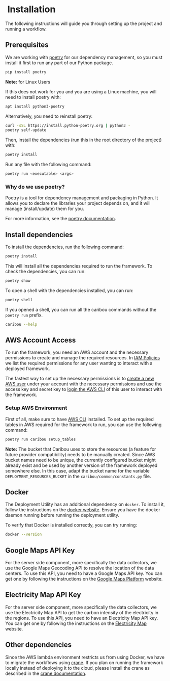 #  Installation

The following instructions will guide you through setting up the project and running a workflow.

## Prerequisites

We are working with [poetry](https://python-poetry.org) for our dependency management, so you must install it first to run any part of our Python package.

```bash
pip install poetry
```

**Note:** for Linux Users

If this does not work for you and you are using a Linux machine, you will need to install poetry with:

```bash
apt install python3-poetry
```

Alternatively, you need to reinstall poetry:

```bash
curl -sSL https://install.python-poetry.org | python3 -
poetry self-update
```

Then, install the dependencies (run this in the root directory of the project) with:

```bash
poetry install
```

Run any file with the following command:

```bash
poetry run <executable> <args>
```

### Why do we use poetry?

Poetry is a tool for dependency management and packaging in Python.
It allows you to declare the libraries your project depends on, and it will manage (install/update) them for you.

For more information, see the [poetry documentation](https://python-poetry.org/docs/).

## Install dependencies

To install the dependencies, run the following command:

```bash
poetry install
```

This will install all the dependencies required to run the framework. To check the dependencies, you can run:

```bash
poetry show
```

To open a shell with the dependencies installed, you can run:

```bash
poetry shell
```

If you opened a shell, you can run all the caribou commands without the `poetry run` prefix.

```bash
caribou --help
```

## AWS Account Access

To run the framework, you need an AWS account and the necessary permissions to create and manage the required resources.
In [IAM Policies](docs/iam_policies.md) we list the required permissions for any user wanting to interact with a deployed framework.

The fastest way to set up the necessary permissions is to [create a new AWS user](https://docs.aws.amazon.com/IAM/latest/UserGuide/id_users_create.html) under your account with the necessary permissions and use the access key and secret key to [login the AWS CLI](https://docs.aws.amazon.com/signin/latest/userguide/command-line-sign-in.html) of this user to interact with the framework.

### Setup AWS Environment

First of all, make sure to have [AWS CLI](https://docs.aws.amazon.com/cli/latest/userguide/getting-started-install.html) installed.
To set up the required tables in AWS required for the framework to run, you can use the following command:

```bash
poetry run caribou setup_tables
```

**Note:** The bucket that Caribou uses to store the resources (a feature for future provider compatibility) needs to be manually created.
Since AWS bucket names need to be unique, the currently configured bucket might already exist and be used by another version of the framework deployed somewhere else.
In this case, adapt the bucket name for the variable `DEPLOYMENT_RESOURCES_BUCKET` in the `caribou/common/constants.py` file.

## Docker

The Deployment Utility has an additional dependency on `docker`.
To install it, follow the instructions on the [docker website](https://docs.docker.com/engine/install/).
Ensure you have the docker daemon running before running the deployment utility.

To verify that Docker is installed correctly, you can try running:

```bash
docker --version
```

## Google Maps API Key

For the server side component, more specifically the data collectors, we use the Google Maps Geocoding API to resolve the location of the data centers.
To use this API, you need to have a Google Maps API key.
You can get one by following the instructions on the [Google Maps Platform](https://developers.google.com/maps/documentation/geocoding/get-api-key) website.

## Electricity Map API Key

For the server side component, more specifically the data collectors, we use the Electricity Map API to get the carbon intensity of the electricity in the regions.
To use this API, you need to have an Electricity Map API key.
You can get one by following the instructions on the [Electricity Map](https://api-portal.electricitymaps.com) website.

## Other dependencies

Since the AWS lambda environment restricts us from using Docker, we have to migrate the workflows using [crane](https://github.com/google/go-containerregistry/tree/main/cmd/crane). If you plan on running the framework locally instead of deploying it to the cloud, please install the crane as described in the [crane documentation](https://github.com/google/go-containerregistry/blob/main/cmd/crane/README.md).
